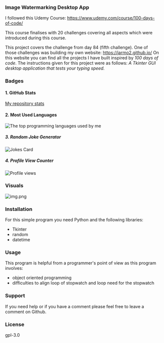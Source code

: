 ### Image Watermarking Desktop App

I followed this Udemy Course: https://www.udemy.com/course/100-days-of-code/

This course finalises with 20 challenges covering all aspects which were introduced during this course.

This project covers the challenge from day 84 (fifth challenge). One of those challenges was building my own website:
https://jarmo2.github.io/ 
On this website you can find all the projects I have built inspired by _100 days of code_.
The instructions given for this project were as follows:
_A Tkinter GUI desktop application that tests your typing speed._

### Badges

#### 1. GitHub Stats
[My repository stats](https://github-readme-stats.vercel.app/api?username=Jarmo2&show_icons=true)
#### 2. Most Used Languages
![The top programming languages used by me](https://github-readme-stats.vercel.app/api/top-langs/?username=Jarmo2&theme=blue-green)

##### 3. Random Joke Generator
![Jokes Card](https://readme-jokes.vercel.app/api)

##### 4. Profile View Counter
![Profile views](https://komarev.com/ghpvc/?username=Jarmo2)


### Visuals
![img.png](screenshot.png)

### Installation

For this simple program you need Python and the following libraries:
- Tkinter
- random
- datetime


### Usage


This program is helpful from a programmer's point of view as this program involves:
- object oriented programming
- difficulties to align loop of stopwatch and loop need for the stopwatch

### Support

If you need help or if you have a comment please feel free to leave a comment on Github.


### License

gpl-3.0